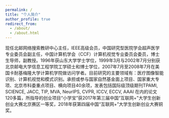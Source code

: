 ```yaml
---
permalink: /
title: "个人简介"
author_profile: true
redirect_from: 
  - /about/
  - /about.html
---
```


现任北邮网络搜索教研中心主任，IEEE高级会员，中国研究型医院学会超声医学专业委员会副主任，中国计算机学会（CCF）计算机视觉专业委员会委员，博士生导师，副教授。1996年获山东大学学士学位，1999年3月与2002年7月分别获北京邮电大学信息工程学院工学硕士和博士学位，2007年7月至2008年7月在美国卡耐基梅隆大学计算机学院做访问学者。目前研究的主要领域有：医疗图像智能识别、计算机视觉和模式识别。承担或参与国家自然基金面上项目、国家重大专项、北京市科委重点项目、横向项目40余项，发表包括国际级顶级期刊TPAMI, SCIENCE, JACC, TIP, MVA, NeurIPS, CVPR, ICCV, ECCV, AAAI 在内的论文120多篇，所指导的创业项目“小学宝”获2017年第三届中国“互联网+”大学生创新创业大赛北京赛区一等奖，2018年获第四届中国“互联网+”大学生创新创业大赛铜奖。
